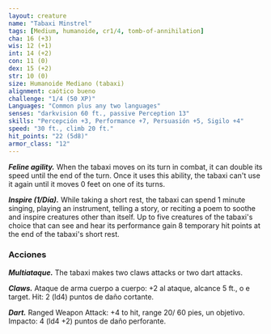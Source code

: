 ```yaml
---
layout: creature
name: "Tabaxi Minstrel"
tags: [Medium, humanoide, cr1/4, tomb-of-annihilation]
cha: 16 (+3)
wis: 12 (+1)
int: 14 (+2)
con: 11 (0)
dex: 15 (+2)
str: 10 (0)
size: Humanoide Mediano (tabaxi)
alignment: caótico bueno
challenge: "1/4 (50 XP)"
Languages: "Common plus any two languages"
senses: "darkvision 60 ft., passive Perception 13"
skills: "Percepción +3, Performance +7, Persuasión +5, Sigilo +4"
speed: "30 ft., climb 20 ft."
hit_points: "22 (5d8)"
armor_class: "12"
---
```


***Feline agility.*** When the tabaxi moves on its turn in combat, it can double its speed until the end of the turn. Once it uses this ability, the tabaxi can't use it again until it moves 0 feet on one of its turns.

***Inspire (1/Día).*** While taking a short rest, the tabaxi can spend 1 minute singing, playing an instrument, telling a story, or reciting a poem to soothe and inspire creatures other than itself. Up to five creatures of the tabaxi's choice that can see and hear its performance gain 8 temporary hit points at the end of the tabaxi's short rest.

### Acciones

***Multiataque.*** The tabaxi makes two claws attacks or two dart attacks.

***Claws.*** Ataque de arma cuerpo a cuerpo: +2 al ataque, alcance 5 ft., o e target. Hit: 2 (ld4) puntos de daño cortante.

***Dart.*** Ranged Weapon Attack: +4 to hit, range 20/ 60 pies, un objetivo. Impacto: 4 (ld4 +2) puntos de daño perforante.